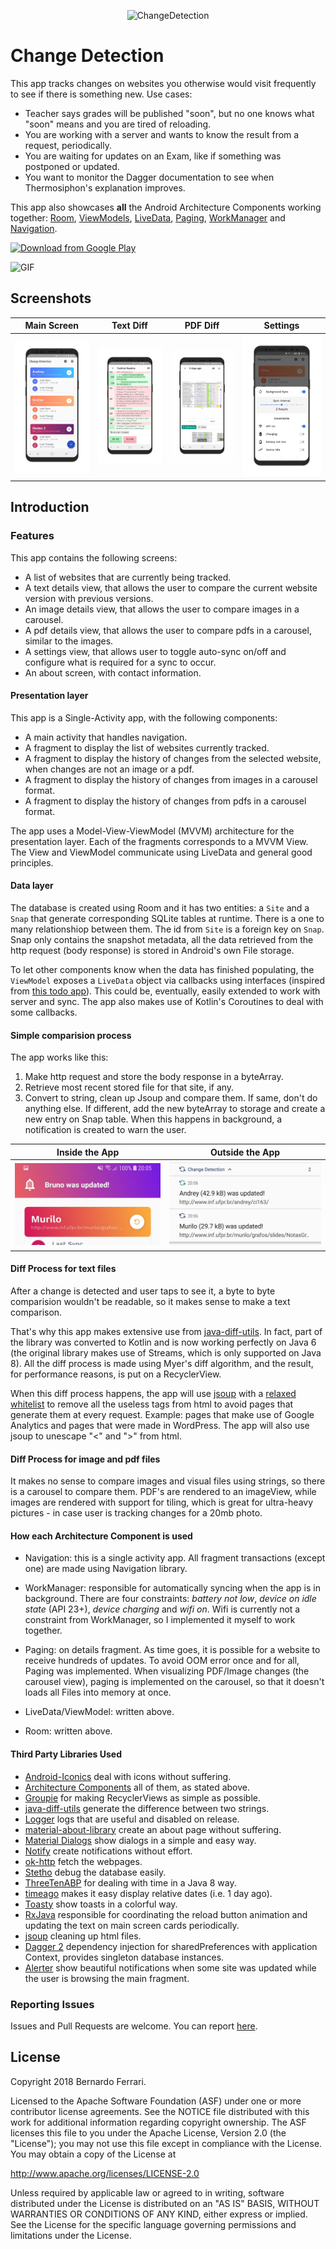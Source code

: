 <p align="center"><img src="logo/1024px.png" alt="ChangeDetection" height="200px"></p>

Change Detection
===================================

This app tracks changes on websites you otherwise would visit frequently to see if there is something new.
Use cases:
* Teacher says grades will be published "soon", but no one knows what "soon" means and you are tired of reloading.
* You are working with a server and wants to know the result from a request, periodically.
* You are waiting for updates on an Exam, like if something was postponed or updated.
* You want to monitor the Dagger documentation to see when Thermosiphon's explanation improves.

This app also showcases **all** the Android Architecture Components working together: [Room](https://developer.android.com/topic/libraries/architecture/room.html), [ViewModels](https://developer.android.com/reference/android/arch/lifecycle/ViewModel.html), [LiveData](https://developer.android.com/reference/android/arch/lifecycle/LiveData.html), [Paging](https://developer.android.com/topic/libraries/architecture/paging/), [WorkManager](https://developer.android.com/topic/libraries/architecture/workmanager) and [Navigation](https://developer.android.com/topic/libraries/architecture/navigation/).

[<img src="https://play.google.com/intl/en_us/badges/images/generic/en_badge_web_generic.png"
      alt="Download from Google Play"
      height="80">](https://play.google.com/store/apps/details?id=com.bernaferrari.changedetection)

 ![GIF](/.github/assets/card_gif.gif?raw=true)

## Screenshots

| Main Screen | Text Diff | PDF Diff | Settings |
|:-:|:-:|:-:|:-:|
| ![First](/.github/assets/main_screen.jpg?raw=true) | ![Sec](/.github/assets/diff_view_html.jpg?raw=true) | ![Third](/.github/assets/diff_view_pdf.jpg?raw=true) | ![Fourth](/.github/assets/settings.jpg?raw=true) |

Introduction
------------

### Features

This app contains the following screens:
* A list of websites that are currently being tracked.
* A text details view, that allows the user to compare the current website version with previous versions.
* An image details view, that allows the user to compare images in a carousel.
* A pdf details view, that allows the user to compare pdfs in a carousel, similar to the images.
* A settings view, that allows user to toggle auto-sync on/off and configure what is required for a sync to occur.
* An about screen, with contact information.

#### Presentation layer

This app is a Single-Activity app, with the following components:
* A main activity that handles navigation.
* A fragment to display the list of websites currently tracked.
* A fragment to display the history of changes from the selected website, when changes are not an image or a pdf.
* A fragment to display the history of changes from images in a carousel format.
* A fragment to display the history of changes from pdfs in a carousel format.

The app uses a Model-View-ViewModel (MVVM) architecture for the presentation layer. Each of the fragments corresponds to a MVVM View.
The View and ViewModel communicate using LiveData and general good principles.

#### Data layer

The database is created using Room and it has two entities: a `Site` and a `Snap` that generate corresponding SQLite tables at runtime.
There is a one to many relationshiop between them. The id from `Site` is a foreign key on `Snap`. Snap only contains the snapshot metadata, all the data retrieved from the http request (body response) is stored in Android's own File storage.

To let other components know when the data has finished populating, the `ViewModel` exposes a `LiveData` object via callbacks using interfaces (inspired from [this todo app](https://github.com/googlesamples/android-architecture/tree/dev-todo-mvvm-live)).
This could be, eventually, easily extended to work with server and sync. The app also makes use of Kotlin's Coroutines to deal with some callbacks.

#### Simple comparision process
The app works like this:

1. Make http request and store the body response in a byteArray.
2. Retrieve most recent stored file for that site, if any.
3. Convert to string, clean up Jsoup and compare them. If same, don't do anything else.
If different, add the new byteArray to storage and create a new entry on Snap table. When this happens in background, a notification is created to warn the user.

| Inside the App | Outside the App |
|:-:|:-:|
| ![inside](/.github/assets/notification_inside.jpg?raw=true) | ![outside](/.github/assets/notification_outside.jpg?raw=true) |

#### Diff Process for text files

After a change is detected and user taps to see it, a byte to byte comparision wouldn't be readable, so it makes sense to make a text comparison.

That's why this app makes extensive use from [java-diff-utils](https://github.com/wumpz/java-diff-utils).
In fact, part of the library was converted to Kotlin and is now working perfectly on Java 6 (the original library makes use of Streams, which is only supported on Java 8).
All the diff process is made using Myer's diff algorithm, and the result, for performance reasons, is put on a RecyclerView.

When this diff process happens, the app will use [jsoup](https://jsoup.org) with a [relaxed whitelist](https://jsoup.org/apidocs/org/jsoup/safety/Whitelist.html#relaxed--) to remove all the useless tags from html to avoid pages that generate them at every request.
Example: pages that make use of Google Analytics and pages that were made in WordPress.
The app will also use jsoup to unescape "<" and ">" from html.

#### Diff Process for image and pdf files

It makes no sense to compare images and visual files using strings, so there is a carousel to compare them. PDF's are rendered to an imageView, while images are rendered with support for tiling, which is great for ultra-heavy pictures - in case user is tracking changes for a 20mb photo.

#### How each Architecture Component is used
* Navigation: this is a single activity app. All fragment transactions (except one) are made using Navigation library.

* WorkManager: responsible for automatically syncing when the app is in background.
There are four constraints: *battery not low*, *device on idle state* (API 23+), *device charging* and *wifi on*.
Wifi is currently not a constraint from WorkManager, so I implemented it myself to work together.

* Paging: on details fragment. As time goes, it is possible for a website to receive hundreds of updates. To avoid OOM error once and for all, Paging was implemented. When visualizing PDF/Image changes (the carousel view), paging is implemented on the carousel, so that it doesn't loads all Files into memory at once.

* LiveData/ViewModel: written above.
* Room: written above.

#### Third Party Libraries Used

  * [Android-Iconics][1] deal with icons without suffering.
  * [Architecture Components][2] all of them, as stated above.
  * [Groupie][3] for making RecyclerViews as simple as possible.
  * [java-diff-utils][4] generate the difference between two strings.
  * [Logger][5] logs that are useful and disabled on release.
  * [material-about-library][6] create an about page without suffering.
  * [Material Dialogs][7] show dialogs in a simple and easy way.
  * [Notify][8] create notifications without effort.
  * [ok-http][9] fetch the webpages.
  * [Stetho][10] debug the database easily.
  * [ThreeTenABP][11] for dealing with time in a Java 8 way.
  * [timeago][12] makes it easy display relative dates (i.e. 1 day ago).
  * [Toasty][13] show toasts in a colorful way.
  * [RxJava][14] responsible for coordinating the reload button animation and updating the text on main screen cards periodically.
  * [jsoup][15] cleaning up html files.
  * [Dagger 2][16] dependency injection for sharedPreferences with application Context, provides singleton database instances.
  * [Alerter][17] show beautiful notifications when some site was updated while the user is browsing the main fragment.

[1]: https://github.com/mikepenz/Android-Iconics
[2]: https://developer.android.com/topic/libraries/architecture/
[3]: https://github.com/lisawray/groupie
[4]: https://github.com/wumpz/java-diff-utils
[5]: https://github.com/orhanobut/logger
[6]: https://github.com/daniel-stoneuk/material-about-library
[7]: https://github.com/afollestad/material-dialogs
[8]: https://github.com/Karn/notify
[9]: https://github.com/square/okhttp
[10]: http://facebook.github.io/stetho/
[11]: https://github.com/JakeWharton/ThreeTenABP
[12]: https://github.com/marlonlom/timeago
[13]: https://github.com/GrenderG/Toasty
[14]: https://github.com/ReactiveX/RxJava
[15]: https://jsoup.org
[16]: https://github.com/google/dagger
[17]: https://github.com/Tapadoo/Alerter


### Reporting Issues

Issues and Pull Requests are welcome.
You can report [here](https://github.com/bernaferrari/ChangeDetection/issues).

License
-------

Copyright 2018 Bernardo Ferrari.

Licensed to the Apache Software Foundation (ASF) under one or more contributor
license agreements.  See the NOTICE file distributed with this work for
additional information regarding copyright ownership.  The ASF licenses this
file to you under the Apache License, Version 2.0 (the "License"); you may not
use this file except in compliance with the License.  You may obtain a copy of
the License at

http://www.apache.org/licenses/LICENSE-2.0

Unless required by applicable law or agreed to in writing, software
distributed under the License is distributed on an "AS IS" BASIS, WITHOUT
WARRANTIES OR CONDITIONS OF ANY KIND, either express or implied.  See the
License for the specific language governing permissions and limitations under
the License.
